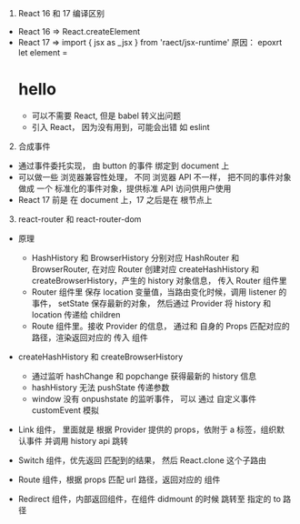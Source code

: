 1. React 16 和 17 编译区别

- React 16 => React.createElement
- React 17 => import { jsx as \_jsx } from 'raect/jsx-runtime'
  原因： epoxrt let element = <h1> hello </h2>
  - 可以不需要 React, 但是 babel 转义出问题
  - 引入 React， 因为没有用到，可能会出错 如 eslint

2. 合成事件

- 通过事件委托实现， 由 button 的事件 绑定到 document 上
- 可以做一些 浏览器兼容性处理， 不同 浏览器 API 不一样， 把不同的事件对象做成 一个 标准化的事件对象，提供标准 API 访问供用户使用
- React 17 前是 在 document 上，17 之后是在 根节点上

3. react-router 和 react-router-dom

- 原理

  - HashHistory 和 BrowserHistory 分别对应 HashRouter 和 BrowserRouter, 在对应 Router 创建对应 createHashHistory 和 createBrowserHistory，产生的 history 对象信息， 传入 Router 组件里
  - Router 组件里 保存 location 变量值，当路由变化时候，调用 listener 的事件， setState 保存最新的对象， 然后通过 Provider 将 history 和 location 传递给 children
  - Route 组件里。接收 Provider 的信息， 通过和 自身的 Props 匹配对应的 路径，渲染返回对应的 传入 组件

- createHashHistory 和 createBrowserHistory

  - 通过监听 hashChange 和 popchange 获得最新的 history 信息
  - hashHistory 无法 pushState 传递参数
  - window 没有 onpushstate 的监听事件， 可以 通过 自定义事件 customEvent 模拟

- Link 组件， 里面就是 根据 Provider 提供的 props，依附于 a 标签，组织默认事件 并调用 history api 跳转
- Switch 组件，优先返回 匹配到的结果， 然后 React.clone 这个子路由
- Route 组件，根据 props 匹配 url 路径，返回对应的 组件
- Redirect 组件，内部返回组件，在组件 didmount 的时候 跳转至 指定的 to 路径
